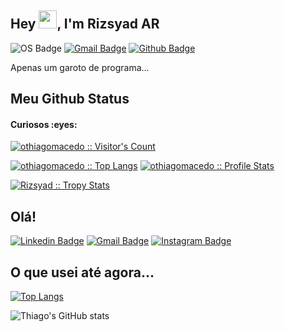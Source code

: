 
## Hey <img src="https://github.com/TheDudeThatCode/TheDudeThatCode/blob/master/Assets/Hi.gif" width="29px">, I'm Rizsyad AR

![OS Badge](https://img.shields.io/badge/OS-linux-blue?&logo=Linux)
[![Gmail Badge](https://img.shields.io/badge/-rizsyad@gmail.com-c14438?style=flat&logo=Gmail&logoColor=white&link=mailto:rizsyad@gmail.com)](mailto:rizsyad@gmail.com) 
[![Github Badge](https://img.shields.io/badge/-Rizsyad-grey?style=flat&logo=github&logoColor=white&link=https://github.com/Rizsyad/)](https://www.github.com/rizsyad/)

<p align='left'>Apenas um garoto de programa...</p>

<h2>Meu Github Status</h2>

<h4>Curiosos :eyes:</h4>
<p>
    <a href="https://github.com/othiagomacedo">
        <img src="https://profile-counter.glitch.me/{othiagomacedo}/count.svg" alt="othiagomacedo :: Visitor's Count" />
    </a>
</p>

<p>
    <a href="https://github.com/othiagomacedo"><img src="https://github-readme-stats.vercel.app/api/top-langs/?username=othiagomacedo&theme=tokyonight&layout=compact&hide_border=true&bg_color=282A36&icon_color=686868&title_color=57c7ff&text_color=9aedfe" alt="othiagomacedo :: Top Langs" /></a>
    <a href="https://github.com/othiagomacedo"><img src="https://github-readme-stats.vercel.app/api?username=othiagomacedo&show_icons=true&include_all_commits=true&hide_border=true&bg_color=282A36&icon_color=686868&title_color=57c7ff&text_color=9aedfe&custom_title=My+Github+Stats" alt="othiagomacedo :: Profile Stats" /></a>
</p>

<p>
    <a href="https://github.com/othiagomacedo">
        <img src="https://github-profile-trophy.vercel.app/?username=othiagomacedo&theme=dracula&rank=S,AAA,AA,B,C,A&margin-w=10" alt="Rizsyad :: Tropy Stats" />
    </a>
</p>



## Olá!  
[![Linkedin Badge](https://img.shields.io/badge/LinkedIn-blue?style=flat&logo=linkedin&labelColor=blue&link=https://www.linkedin.com/in/thiago-c-macedo/)](https://www.linkedin.com/in/thiago-c-macedo/) 
[![Gmail Badge](https://img.shields.io/badge/Gmail-red?style=flat-square&logo=Gmail&logoColor=white&link=mailto:thiagochirana@gmail.com)](mailto:thiagochirana@gmail.com)
[![Instagram Badge](https://img.shields.io/badge/-Instagram-E4405F?style=flat&logo=instagram&logoColor=white&link=https://instagram.com/thiagochirana/)](https://instagram.com/thiagochirana)


## O que usei até agora...

<div>

[![Top Langs](https://github-readme-stats.vercel.app/api/top-langs/?username=othiagomacedo&layout=compact&theme=dark)](https://github.com/othiagomacedo)

![Thiago's GitHub stats](https://github-readme-stats.vercel.app/api?username=othiagomacedo&count_private=true&show_icons=true&theme=dark&hide=issues)

</div>


</html>